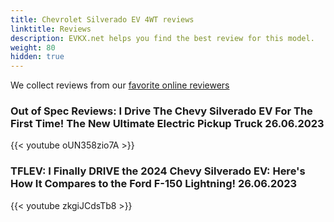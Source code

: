```yaml
---
title: Chevrolet Silverado EV 4WT reviews
linktitle: Reviews
description: EVKX.net helps you find the best review for this model. 
weight: 80
hidden: true
---
```

<object type="image/svg+xml" data="../modelnavigation.svg"></object>
We collect reviews from our [favorite online reviewers](/guides/evreviewers/)

### Out of Spec Reviews: I Drive The Chevy Silverado EV For The First Time! The New Ultimate Electric Pickup Truck 26.06.2023

{{< youtube oUN358zio7A >}}

### TFLEV: I Finally DRIVE the 2024 Chevy Silverado EV: Here's How It Compares to the Ford F-150 Lightning! 26.06.2023

{{< youtube zkgiJCdsTb8 >}}

